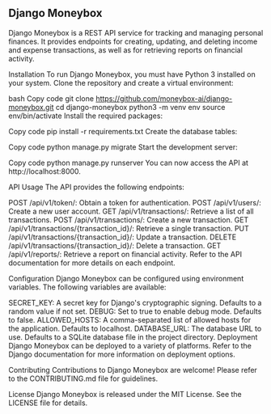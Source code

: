 ## Django Moneybox
Django Moneybox is a REST API service for tracking and managing personal finances. It provides endpoints for creating, updating, and deleting income and expense transactions, as well as for retrieving reports on financial activity.

Installation
To run Django Moneybox, you must have Python 3 installed on your system. Clone the repository and create a virtual environment:

bash
Copy code
git clone https://github.com/moneybox-ai/django-moneybox.git
cd django-moneybox
python3 -m venv env
source env/bin/activate
Install the required packages:

Copy code
pip install -r requirements.txt
Create the database tables:

Copy code
python manage.py migrate
Start the development server:

Copy code
python manage.py runserver
You can now access the API at http://localhost:8000.

API Usage
The API provides the following endpoints:

POST /api/v1/token/: Obtain a token for authentication.
POST /api/v1/users/: Create a new user account.
GET /api/v1/transactions/: Retrieve a list of all transactions.
POST /api/v1/transactions/: Create a new transaction.
GET /api/v1/transactions/{transaction_id}/: Retrieve a single transaction.
PUT /api/v1/transactions/{transaction_id}/: Update a transaction.
DELETE /api/v1/transactions/{transaction_id}/: Delete a transaction.
GET /api/v1/reports/: Retrieve a report on financial activity.
Refer to the API documentation for more details on each endpoint.

Configuration
Django Moneybox can be configured using environment variables. The following variables are available:

SECRET_KEY: A secret key for Django's cryptographic signing. Defaults to a random value if not set.
DEBUG: Set to true to enable debug mode. Defaults to false.
ALLOWED_HOSTS: A comma-separated list of allowed hosts for the application. Defaults to localhost.
DATABASE_URL: The database URL to use. Defaults to a SQLite database file in the project directory.
Deployment
Django Moneybox can be deployed to a variety of platforms. Refer to the Django documentation for more information on deployment options.

Contributing
Contributions to Django Moneybox are welcome! Please refer to the CONTRIBUTING.md file for guidelines.

License
Django Moneybox is released under the MIT License. See the LICENSE file for details.